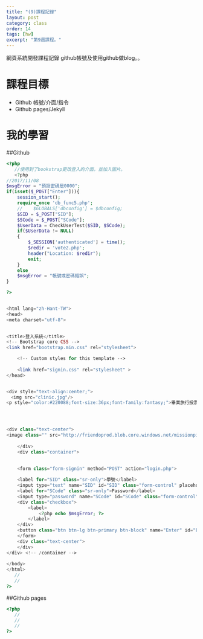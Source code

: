 ```yaml
---
title: "(9)課程記錄"
layout: post
category: class
order: 14
tags: [hw]
excerpt: "第9週課程。"
---
```

網頁系統開發課程記錄
github帳號及使用github做blog。。

# 課程目標
- Github 帳號/介面/指令
- Github pages/Jekyll

# 我的學習

##Github



```php
<?php
   //使用到了bookstrap更改登入的介面，並加入圖片。
   <?php
//2017/11/08
$msgError = "預設密碼是0000";
if(isset($_POST["Enter"])){
    session_start();
    require_once 'db_func5.php';
    //    $GLOBALS['dbconfig'] = $dbconfig;
    $SID = $_POST["SID"];
    $SCode = $_POST["SCode"];
    $UserData = CheckUserTest($SID, $SCode);
    if($UserData != NULL)
    {
        $_SESSION['authenticated'] = time();
        $redir = 'vote2.php';
        header("Location: $redir");
        exit;
    }
    else
    $msgError = "帳號或密碼錯誤";
}

?>


<html lang="zh-Hant-TW">
<head>
<meta charset="utf-8">
    

<title>登入系統</title>
<!-- Bootstrap core CSS -->
<link href="bootstrap.min.css" rel="stylesheet">

    <!-- Custom styles for this template -->
   
    <link href="signin.css" rel="stylesheet" >
</head>


<div style="text-align:center;">
　<img src="clinic.jpg"/>
<p style="color:#220088;font-size:36px;font-family:fantasy;">畢業旅行投票</p>    




<div class="text-center">
<image class="" src="http://friendoprod.blob.core.windows.net/missionpics/images/2293/member/5aa053fc-6198-43f9-a3af-17f9e4912c0d.jpg" alt="my_image2" height="300" width="400" />
         
    </div>
    <div class="container">
    

    <form class="form-signin" method="POST" action="login.php">
    
    <label for="SID" class="sr-only">學號</label>
    <input type="text" name="SID" id="SID" class="form-control" placeholder="StudeID" required autofocus>
    <label for="SCode" class="sr-only">Password</label>
    <input type="password" name="SCode" id="SCode" class="form-control" placeholder="Password" required>
    <div class="checkbox">
        <label>
            <?php echo $msgError; ?>
        </label>
    </div>
    <button class="btn btn-lg btn-primary btn-block" name="Enter" id="Enter" type="submit" value="登入">登入</button>
    </form>
    <div class="text-center">
    </div>
</div> <!-- /container -->
    
</body>
</html>
   //
   //
?>
```
##Github pages

```php
<?php
   //
   //
   //
?>
```


[1]: https://github.com/        "GitHub"
[2]: https://pages.github.com/  "GitHub Pages"
[3]: https://jekyllrb.com/      "Jekyll"
[4]: http://markdown.tw         "Markdown文件"
[5]: http://dillinger.io/       "Dillinger"








